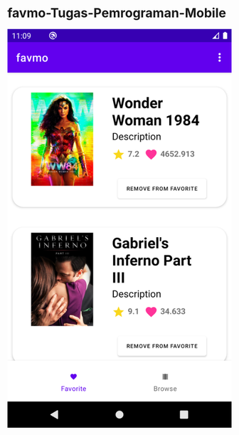 # favmo-Tugas-Pemrograman-Mobile

[![IMAGE ALT TEXT HERE](https://github.com/dendiaryar/favmo-Tugas-Pemrograman-Mobile/blob/master/favmo.png)](https://youtu.be/mOnOv5js62A)
